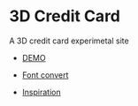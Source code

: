 # 3D Credit Card

A 3D credit card experimetal site

- [DEMO](https://budavariam.github.io/3dcreditcard)

- [Font convert](https://gero3.github.io/facetype.js/)
- [Inspiration](https://lnardon.github.io/3DCreditCard/)